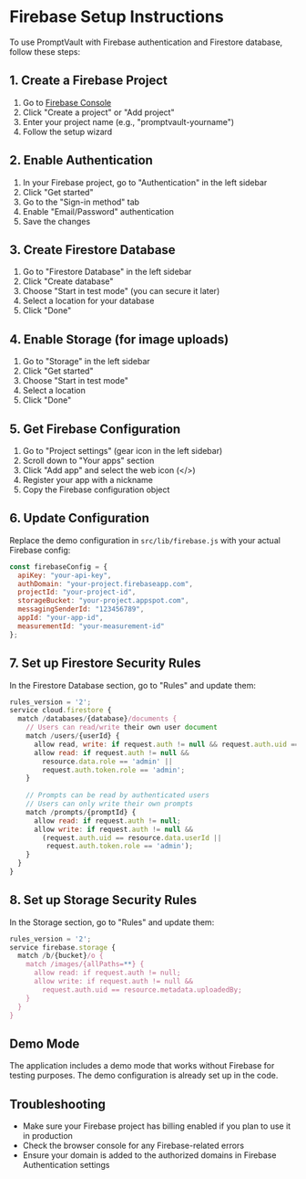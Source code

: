 # Firebase Setup Instructions

To use PromptVault with Firebase authentication and Firestore database, follow these steps:

## 1. Create a Firebase Project

1. Go to [Firebase Console](https://console.firebase.google.com/)
2. Click "Create a project" or "Add project"
3. Enter your project name (e.g., "promptvault-yourname")
4. Follow the setup wizard

## 2. Enable Authentication

1. In your Firebase project, go to "Authentication" in the left sidebar
2. Click "Get started"
3. Go to the "Sign-in method" tab
4. Enable "Email/Password" authentication
5. Save the changes

## 3. Create Firestore Database

1. Go to "Firestore Database" in the left sidebar
2. Click "Create database"
3. Choose "Start in test mode" (you can secure it later)
4. Select a location for your database
5. Click "Done"

## 4. Enable Storage (for image uploads)

1. Go to "Storage" in the left sidebar
2. Click "Get started"
3. Choose "Start in test mode"
4. Select a location
5. Click "Done"

## 5. Get Firebase Configuration

1. Go to "Project settings" (gear icon in the left sidebar)
2. Scroll down to "Your apps" section
3. Click "Add app" and select the web icon (</>)
4. Register your app with a nickname
5. Copy the Firebase configuration object

## 6. Update Configuration

Replace the demo configuration in `src/lib/firebase.js` with your actual Firebase config:

```javascript
const firebaseConfig = {
  apiKey: "your-api-key",
  authDomain: "your-project.firebaseapp.com",
  projectId: "your-project-id",
  storageBucket: "your-project.appspot.com",
  messagingSenderId: "123456789",
  appId: "your-app-id",
  measurementId: "your-measurement-id"
};
```

## 7. Set up Firestore Security Rules

In the Firestore Database section, go to "Rules" and update them:

```javascript
rules_version = '2';
service cloud.firestore {
  match /databases/{database}/documents {
    // Users can read/write their own user document
    match /users/{userId} {
      allow read, write: if request.auth != null && request.auth.uid == userId;
      allow read: if request.auth != null && 
        resource.data.role == 'admin' || 
        request.auth.token.role == 'admin';
    }
    
    // Prompts can be read by authenticated users
    // Users can only write their own prompts
    match /prompts/{promptId} {
      allow read: if request.auth != null;
      allow write: if request.auth != null && 
        (request.auth.uid == resource.data.userId || 
         request.auth.token.role == 'admin');
    }
  }
}
```

## 8. Set up Storage Security Rules

In the Storage section, go to "Rules" and update them:

```javascript
rules_version = '2';
service firebase.storage {
  match /b/{bucket}/o {
    match /images/{allPaths=**} {
      allow read: if request.auth != null;
      allow write: if request.auth != null && 
        request.auth.uid == resource.metadata.uploadedBy;
    }
  }
}
```

## Demo Mode

The application includes a demo mode that works without Firebase for testing purposes. The demo configuration is already set up in the code.

## Troubleshooting

- Make sure your Firebase project has billing enabled if you plan to use it in production
- Check the browser console for any Firebase-related errors
- Ensure your domain is added to the authorized domains in Firebase Authentication settings

